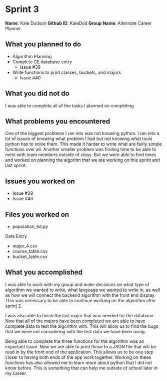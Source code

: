 # Sprint 3
**Name**: Kale Dodson
**Github ID**: KaleDod
**Group Name**: Alternate Career Planner

## What you planned to do
- Algorithm Planning
- Complete CE database entry
  - Issue #39
- Write functions to print classes, buckets, and majors
  - Issue #40

## What you did not do
I was able to complete all of the tasks I planned on completing

## What problems you encountered
One of the biggest problems I ran into was not knowing python. I ran into a lot of issues of knowing what problem I had but not knowing what tools python has to solve them. This made it harder to write what are fairly simple functions over all. Another smaller problem was finding time to be able to meet with team members outside of class. But we were able to find times and worked on planning the algoritm that we are working on this sprint and last sprint.

## Issues you worked on
- Issue #39
- Issue #40

## Files you worked on
- population_kd.py

Data Entry
- major_4.csv
- course_table.csv
- bucket_table.csv

## What you accomplished
I was able to work with my group and make decisions on what type of  algorithm we wanted to write, what language we wanted to write in, as well as how we will connect the backend algorithm with the front end display. This was necessary to be able to continue working on the algorithm after sprint 2.

I was also able to finish the last major that was needed for the database. Now that all of the majors have been completed we are able to have complete data to test the algorithm with. This will allow us to find the bugs that we were not considering with the test data we have been using. 

Being able to complete the three functions for the algorithm was an important issue. Now we are able to print those to a JSON file that will be read in by the front end of the application. This allows us to be one step closer to having both ends of the app work together. Working on these functions has also allowed me to learn more about python that I did not know before. This is something that can help me outside of school later in my career. 